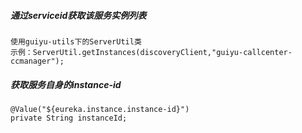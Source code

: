 #####  通过serviceid获取该服务实例列表
    使用guiyu-utils下的ServerUtil类
    示例：ServerUtil.getInstances(discoveryClient,"guiyu-callcenter-ccmanager");

#####  获取服务自身的instance-id
    @Value("${eureka.instance.instance-id}")  
    private String instanceId;